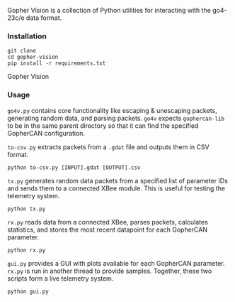 Gopher Vision is a collection of Python utilities for interacting with the go4-23c/e data format.

### Installation
```
git clone
cd gopher-vision
pip install -r requirements.txt
```

Gopher Vision 

### Usage

`go4v.py` contains core functionality like escaping & unescaping packets, generating random data, and parsing packets. `go4v` expects `gophercan-lib` to be in the same parent directory so that it can find the specified GopherCAN configuration.

`to-csv.py` extracts packets from a `.gdat` file and outputs them in CSV format.

```
python to-csv.py [INPUT].gdat [OUTPUT].csv
```

`tx.py` generates random data packets from a specified list of parameter IDs and sends them to a connected XBee module. This is useful for testing the telemetry system.

```
python tx.py
```

`rx.py` reads data from a connected XBee, parses packets, calculates statistics, and stores the most recent datapoint for each GopherCAN parameter.

```
python rx.py
```

`gui.py` provides a GUI with plots available for each GopherCAN parameter. `rx.py` is run in another thread to provide samples. Together, these two scripts form a live telemetry system.

```
python gui.py
```